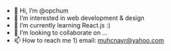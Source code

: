 - 👋 Hi, I’m @opchum
- 👀 I’m interested in web development & design
- 🌱 I’m currently learning React.js :)
- 💞️ I’m looking to collaborate on ...
- 📫 How to reach me 1) email: muhcnayr@yahoo.com

<!---
opchum/opchum is a ✨ special ✨ repository because its `README.md` (this file) appears on your GitHub profile.
You can click the Preview link to take a look at your changes.
--->
